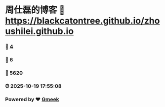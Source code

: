 # 周仕磊的博客 :link: https://blackcatontree.github.io/zhoushilei.github.io 
### :page_facing_up: [4](https://blackcatontree.github.io/zhoushilei.github.io/tag.html) 
### :speech_balloon: 6 
### :hibiscus: 5620 
### :alarm_clock: 2025-10-19 17:55:08 
### Powered by :heart: [Gmeek](https://github.com/Meekdai/Gmeek)
